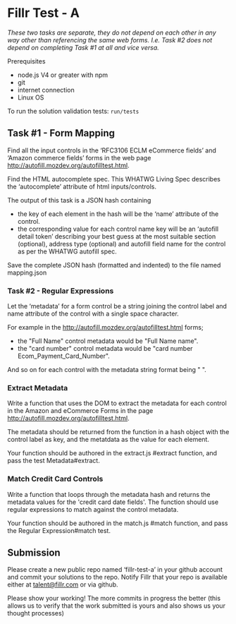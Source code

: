 # Fillr Test - A

_These two tasks are separate, they do not depend on each other in any way other than referencing the same web forms. I.e. Task #2 does not depend on completing Task #1 at all and vice versa._

Prerequisites 

- node.js V4 or greater with npm
- git
- internet connection
- Linux OS

To run the solution validation tests: `run/tests`

## Task #1 - Form Mapping

Find all the input controls in the ‘RFC3106 ECLM eCommerce fields’ and ‘Amazon commerce fields’ forms in the web page http://autofill.mozdev.org/autofilltest.html.

Find the HTML autocomplete spec.  This WHATWG Living Spec describes the ‘autocomplete’ attribute of html inputs/controls.

The output of this task is a JSON hash containing

- the key of each element in the hash will be the ‘name’ attribute of the control. 
- the corresponding value for each control name key will be an ‘autofill detail token’ describing your best guess at the most suitable section (optional), address type (optional) and autofill field name for the control as per the WHATWG autofill spec.

Save the complete JSON hash (formatted and indented) to the file named mapping.json

### Task #2 - Regular Expressions

Let the ‘metadata’ for a form control be a string joining the control label and name attribute of the control with a single space character.

For example in the http://autofill.mozdev.org/autofilltest.html forms; 

- the "Full Name" control metadata would be "Full Name name". 
- the "card number" control metadata would be "card number Ecom_Payment_Card_Number". 

And so on for each control with the metadata string format being "<label> <name>".

### Extract Metadata

Write a function that uses the DOM to extract the metadata for each control in the Amazon and eCommerce Forms in the page http://autofill.mozdev.org/autofilltest.html.

The metadata should be returned from the function in a hash object with the control label as key, and the metatdata as the value for each element.

Your function should be authored in the extract.js #extract function, and pass the test Metadata#extract.

### Match Credit Card Controls

Write a function that loops through the metadata hash and returns the metadata values for the 'credit card date fields'.  The function should use regular expressions to match against the control metadata.

Your function should be authored in the match.js #match function, and pass the Regular Expression#match test.

## Submission

Please create a new public repo named ‘fillr-test-a’ in your github account and commit your solutions to the repo. Notify Fillr that your repo is available either at talent@fillr.com or via github.

Please show your working! The more commits in progress the better (this allows us to verify that the work submitted is yours and also shows us your thought processes)
